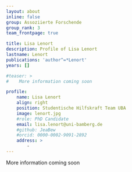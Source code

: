 ```yaml
---
layout: about
inline: false
group: Assoziierte Forschende
group_rank: 3
team_frontpage: true

title: Lisa Lenort
description: Profile of Lisa Lenort
lastname: Lenort
publications: 'author^=*Lenort'
years: []

#teaser: >
#    More information coming soon

profile:
    name: Lisa Lenort
    align: right
    position: Studentische Hilfskraft Team UBA 
    image: lenort.jpg
    #role: PhD Candidate
    email: lisa.lenort@uni-bamberg.de
    #github: JeaBew
    #orcid: 0000-0002-9091-2892
    address: >
        -
---
```


More information coming soon
